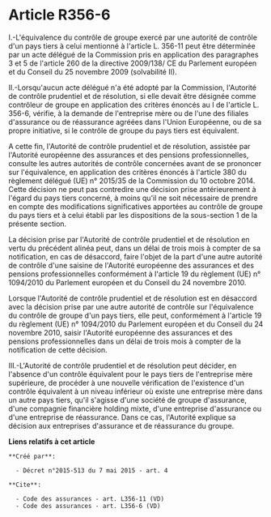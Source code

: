 # Article R356-6

I.-L'équivalence du contrôle de groupe exercé par une autorité de contrôle d'un pays tiers à celui mentionné à l'article L.
356-11 peut être déterminée par un acte délégué de la Commission pris en application des paragraphes 3 et 5 de l'article 260
de la directive 2009/138/ CE du Parlement européen et du Conseil du 25 novembre 2009 (solvabilité II). 

II.-Lorsqu'aucun acte délégué n'a été adopté par la Commission, l'Autorité de contrôle prudentiel et de résolution, si elle
devait être désignée comme contrôleur de groupe en application des critères énoncés au I de l'article L. 356-6, vérifie, à la
demande de l'entreprise mère ou de l'une des filiales d'assurance ou de réassurance agréées dans l'Union Européenne, ou de sa
propre initiative, si le contrôle de groupe du pays tiers est équivalent. 

A cette fin, l'Autorité de contrôle prudentiel et de résolution, assistée par l'Autorité européenne des assurances et des
pensions professionnelles, consulte les autres autorités de contrôle concernées avant de se prononcer sur l'équivalence, en
application des critères énoncés à l'article 380 du règlement délégué (UE) n° 2015/35 de la Commission du 10 octobre 2014.
Cette décision ne peut pas contredire une décision prise antérieurement à l'égard du pays tiers concerné, à moins qu'il ne
soit nécessaire de prendre en compte des modifications significatives apportées au contrôle de groupe du pays tiers et à
celui établi par les dispositions de la sous-section 1 de la présente section. 

La décision prise par l'Autorité de contrôle prudentiel et de résolution en vertu du précédent alinéa peut, dans un délai de
trois mois à compter de sa notification, en cas de désaccord, faire l'objet de la part d'une autre autorité de contrôle d'une
saisine de l'Autorité européenne des assurances et des pensions professionnelles conformément à l'article 19 du règlement
(UE) n° 1094/2010 du Parlement européen et du Conseil du 24 novembre 2010. 

Lorsque l'Autorité de contrôle prudentiel et de résolution est en désaccord avec la décision prise par une autre autorité de
contrôle sur l'équivalence du contrôle de groupe d'un pays tiers, elle peut, conformément à l'article 19 du règlement (UE) n°
1094/2010 du Parlement européen et du Conseil du 24 novembre 2010, saisir l'Autorité européenne des assurances et des
pensions professionnelles dans un délai de trois mois à compter de la notification de cette décision. 

III.-L'Autorité de contrôle prudentiel et de résolution peut décider, en l'absence d'un contrôle équivalent pour le pays
tiers de l'entreprise mère supérieure, de procéder à une nouvelle vérification de l'existence d'un contrôle équivalent à un
niveau inférieur où existe une entreprise mère dans un autre pays tiers, qu'il s'agisse d'une société de groupe d'assurance,
d'une compagnie financière holding mixte, d'une entreprise d'assurance ou d'une entreprise de réassurance. Dans ce cas,
l'Autorité explique sa décision aux entreprises d'assurance et de réassurance du groupe.

**Liens relatifs à cet article**

	**Créé par**:

	  - Décret n°2015-513 du 7 mai 2015 - art. 4

	**Cite**:

	  - Code des assurances - art. L356-11 (VD)
	  - Code des assurances - art. L356-6 (VD)

